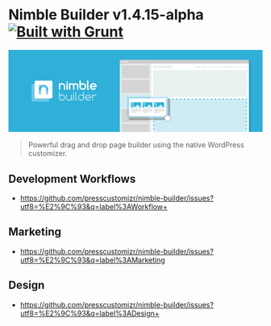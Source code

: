 # Nimble Builder v1.4.15-alpha [![Built with Grunt](https://cdn.gruntjs.com/builtwith.png)](http://gruntjs.com/)
![Nimble Builder](/nimble.jpg)

> Powerful drag and drop page builder using the native WordPress customizer.

## Development Workflows
- https://github.com/presscustomizr/nimble-builder/issues?utf8=%E2%9C%93&q=label%3AWorkflow+

## Marketing
- https://github.com/presscustomizr/nimble-builder/issues?utf8=%E2%9C%93&q=label%3AMarketing

## Design
- https://github.com/presscustomizr/nimble-builder/issues?utf8=%E2%9C%93&q=label%3ADesign+
